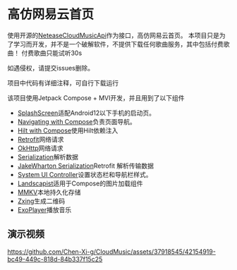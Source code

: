 # 高仿网易云首页

使用开源的[NeteaseCloudMusicApi](https://github.com/Binaryify/NeteaseCloudMusicApi)作为接口，高仿网易云首页。
本项目只是为了学习而开发，并不是一个破解软件，不提供下载任何歌曲服务，其中包括付费歌曲！
付费歌曲只能试听30s

如遇侵权，请提交issues删除。

项目中代码有详细注释，可自行下载运行

该项目使用Jetpack Compose + MVI开发，并且用到了以下组件

* [SplashScreen](https://developer.android.com/develop/ui/views/launch/splash-screen)适配Android12以下手机的启动页。
* [Navigating with Compose](https://developer.android.com/jetpack/compose/navigation)负责页面导航。
* [Hilt with Compose](https://developer.android.com/training/dependency-injection/hilt-android)使用Hilt依赖注入
* [Retrofit](https://github.com/square/retrofit)网络请求
* [OkHttp](https://github.com/square/okhttp)网络请求
* [Serialization](https://github.com/Kotlin/kotlinx.serialization)解析数据
* [JakeWharton Serialization](https://github.com/JakeWharton/retrofit2-kotlinx-serialization-converter)Retrofit 解析传输数据
* [System UI Controller](https://google.github.io/accompanist/systemuicontroller/)设置状态栏和导航栏样式。
* [Landscapist](https://github.com/skydoves/landscapist)适用于Compose的图片加载组件
* [MMKV](https://github.com/Tencent/MMKV)本地持久化存储
* [Zxing](https://github.com/zxing/zxing)生成二维码
* [ExoPlayer](https://github.com/google/ExoPlayer)播放音乐

## 演示视频

https://github.com/Chen-Xi-g/CloudMusic/assets/37918545/42154919-bc49-449c-818d-84b337f15c25

